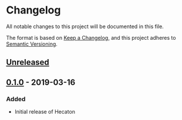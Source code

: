 # Changelog
All notable changes to this project will be documented in this file.

The format is based on [Keep a Changelog](https://keepachangelog.com/en/1.0.0/),
and this project adheres to [Semantic Versioning](https://semver.org/spec/v2.0.0.html).

## [Unreleased]

## [0.1.0] - 2019-03-16
### Added
- Initial release of Hecaton

[Unreleased]: https://git.wur.nl/bioinformatics/hecaton/compare/v0.1.0...master
[0.1.0]: https://git.wur.nl/bioinformatics/hecaton/tags/v0.1.0

